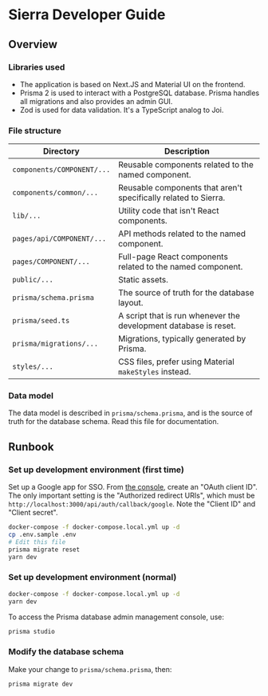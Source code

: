 # Sierra Developer Guide

## Overview

### Libraries used

- The application is based on Next.JS and Material UI on the frontend.
- Prisma 2 is used to interact with a PostgreSQL database. Prisma handles all migrations and also provides an admin GUI.
- Zod is used for data validation. It's a TypeScript analog to Joi.

### File structure

| Directory                  | Description                                                  |
| -------------------------- | ------------------------------------------------------------ |
| `components/COMPONENT/...` | Reusable components related to the named component.          |
| `components/common/...`    | Reusable components that aren't specifically related to Sierra. |
| `lib/...`                  | Utility code that isn't React components.                    |
| `pages/api/COMPONENT/...`  | API methods related to the named component.                  |
| `pages/COMPONENT/...`      | Full-page React components related to the named component.   |
| `public/...`               | Static assets.                                               |
| `prisma/schema.prisma`     | The source of truth for the database layout.                 |
| `prisma/seed.ts`           | A script that is run whenever the development database is reset. |
| `prisma/migrations/...`    | Migrations, typically generated by Prisma.                   |
| `styles/...`               | CSS files, prefer using Material `makeStyles` instead.       |

### Data model

The data model is described in `prisma/schema.prisma`, and is the source of truth for the database schema. Read this file for documentation.

## Runbook

### Set up development environment (first time)

Set up a Google app for SSO. From [the console](https://console.cloud.google.com/apis/credentials), create an "OAuth client ID". The only important setting is the "Authorized redirect URIs", which must be `http://localhost:3000/api/auth/callback/google`. Note the "Client ID" and "Client secret".

```bash
docker-compose -f docker-compose.local.yml up -d
cp .env.sample .env
# Edit this file
prisma migrate reset
yarn dev
```

### Set up development environment (normal)

```bash
docker-compose -f docker-compose.local.yml up -d
yarn dev
```

To access the Prisma database admin management console, use:

```bash
prisma studio
```

### Modify the database schema

Make your change to `prisma/schema.prisma`, then:

```bash
prisma migrate dev
```